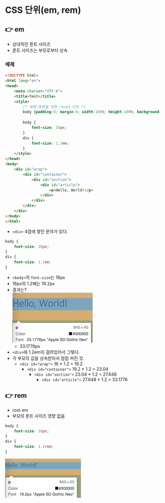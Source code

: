 # CSS 단위(em, rem)

## 👉 em
- 상대적인 폰트 사이즈
- 폰트 사이즈는 부모로부터 상속

### 예제
```html
<!DOCTYPE html>
<html lang="en">
<head>
    <meta charset="UTF-8">
    <title>Test</title>
    <style>
    	/* 예제 화면을 위한 reset CSS */
    	body {padding:0; margin:0; width:100%; height:100%; background-color:#98a281;}
        
    	body {
            font-size: 16px;
    	}
    	div {
            font-size: 1.2em;
    	}
    </style>
</head>
<body>
    <div id="wrap">
        <div id="container">
            <div id="section">
                <div id="article">
                    <p>Hello, World!</p>
                </div>
            </div>
        </div>
    </div>
</body>
</html>
```
- `<div>` 4겹에 쌓인 문자가 있다.
```css
body {
    font-size: 16px;
}
div {
    font-size: 1.2em;
}
```
- `<body>`의 `font-size`는 16px
- 16px의 1.2배는 19.2px
- 결과는? \
![](.%5B20201207%5D_css_단위_images/33e8ad4c.png)
    - 33.1776px
- `<div>`에 1.2em이 걸려있어서 그렇다.
- 각 부모의 값을 상속받아서 점점 커진 것.
    - `<div id="wrap">` 16 * 1.2 = 19.2
        - `<div id="container">` 19.2 * 1.2 = 23.04
            - `<div id="section">` 23.04 * 1.2 = 27.648
                - `<div id="article">` 27.648 * 1.2 = 33.1776

## 👉 rem
- root em
- 부모의 폰트 사이즈 영향 없음
```css
body {
    font-size: 16px;
}
div {
    font-size: 1.2rem;
}
```
![](.%5B20201207%5D_css_단위_images/5a20d1f2.png)

